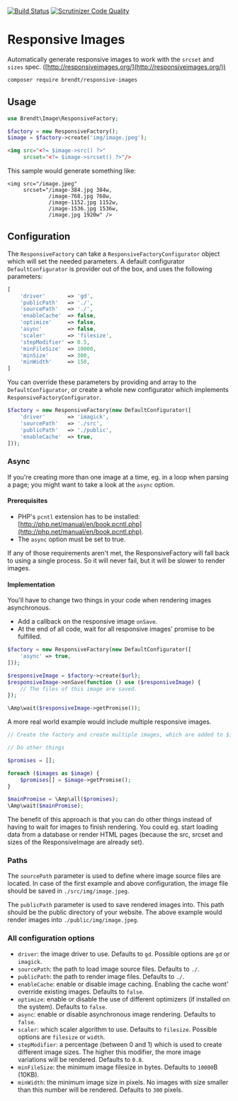 [![Build Status](https://scrutinizer-ci.com/g/brendt/responsive-images/badges/build.png?b=master)](https://scrutinizer-ci.com/g/brendt/responsive-images/build-status/master) [![Scrutinizer Code Quality](https://scrutinizer-ci.com/g/brendt/responsive-images/badges/quality-score.png?b=master)](https://scrutinizer-ci.com/g/brendt/responsive-images/?branch=master)

# Responsive Images

Automatically generate responsive images to work with the `srcset` and `sizes` spec. ([http://responsiveimages.org/](http://responsiveimages.org/))

```sh
composer require brendt/responsive-images
```

## Usage

```php
use Brendt\Image\ResponsiveFactory;

$factory = new ResponsiveFactory();
$image = $factory->create('img/image.jpeg');
```

```html
<img src="<?= $image->src() ?>" 
     srcset="<?= $image->srcset() ?>"/>
```

This sample would generate something like:

```hmtl
<img src="/image.jpeg" 
     srcset="/image-384.jpg 384w,
             /image-768.jpg 768w,
             /image-1152.jpg 1152w,
             /image-1536.jpg 1536w,
             /image.jpg 1920w" />
```

## Configuration

The `ResponsiveFactory` can take a `ResponsiveFactoryConfigurator` object which will set the needed parameters. 
A default configurator `DefaultConfigurator` is provider out of the box, and uses the following parameters:
 
```php
[
    'driver'       => 'gd',
    'publicPath'   => './',
    'sourcePath'   => './',
    'enableCache'  => false,
    'optimize'     => false, 
    'async'        => false,
    'scaler'       => 'filesize',
    'stepModifier' => 0.5,
    'minFileSize'  => 10000,
    'minSize'      => 300,
    'minWidth'     => 150,
]
```

You can override these parameters by providing and array to the `DefaultConfigurator`, 
or create a whole new configurator which implements `ResponsiveFactoryConfigurator`.

```php
$factory = new ResponsiveFactory(new DefaultConfigurator([
    'driver'       => 'imagick',
    'sourcePath'   => './src',
    'publicPath'   => './public',
    'enableCache'  => true,
]));
```

### Async

If you're creating more than one image at a time, eg. in a loop when parsing a page; you might want to take a look at the `async` option.
 
#### Prerequisites

- PHP's `pcntl` extension has to be installed: [http://php.net/manual/en/book.pcntl.php](http://php.net/manual/en/book.pcntl.php).
- The `async` option must be set to true.

If any of those requirements aren't met, the ResponsiveFactory will fall back to using a single process. So it will never
 fail, but it will be slower to render images.
 
#### Implementation

You'll have to change two things in your code when rendering images asynchronous.

- Add a callback on the responsive image `onSave`.
- At the end of all code, wait for all responsive images' promise to be fulfilled.

```php
$factory = new ResponsiveFactory(new DefaultConfigurator([
    'async' => true,
]));

$responsiveImage = $factory->create($url);
$responsiveImage->onSave(function () use ($responsiveImage) {
    // The files of this image are saved.
});

\Amp\wait($responsiveImage->getPromise());
```

A more real world example would include multiple responsive images.

```php
// Create the factory and create multiple images, which are added to $images.

// Do other things

$promises = [];

foreach ($images as $image) {
    $promises[] = $image->getPromise();
}

$mainPromise = \Amp\all($promises);
\Amp\wait($mainPromise);
```

The benefit of this approach is that you can do other things instead of having to wait for images to finish rendering.
 You could eg. start loading data from a database or render HTML pages (because the src, srcset and sizes of the
 ResponsiveImage are already set).

### Paths

The `sourcePath` parameter is used to define where image source files are located. 
In case of the first example and above configuration, the image file should be saved in `./src/img/image.jpeg`.

The `publicPath` parameter is used to save rendered images into. This path should be the public directory of your website.
The above example would render images into `./public/img/image.jpeg`. 

### All configuration options

- `driver`: the image driver to use. Defaults to `gd`. Possible options are `gd` or `imagick`.
- `sourcePath`: the path to load image source files. Defaults to `./`.
- `publicPath`: the path to render image files. Defaults to `./`.
- `enableCache`: enable or disable image caching. Enabling the cache wont' override existing images. Defaults to `false`.
- `optimize`: enable or disable the use of different optimizers (if installed on the system). Defaults to `false`.
- `async`: enable or disable asynchronous image rendering. Defaults to `false`.
- `scaler`: which scaler algorithm to use. Defaults to `filesize`. Possible options are `filesize` or `width`.
- `stepModifier`: a percentage (between 0 and 1) which is used to create different image sizes. The higher this modifier, the more image variations will be rendered. Defaults to `0.8`.
- `minFileSize`: the minimum image filesize in bytes. Defaults to `10000`B (10KB).
- `minWidth`: the minimum image size in pixels. No images with size smaller than this number will be rendered. Defaults to `300` pixels.
